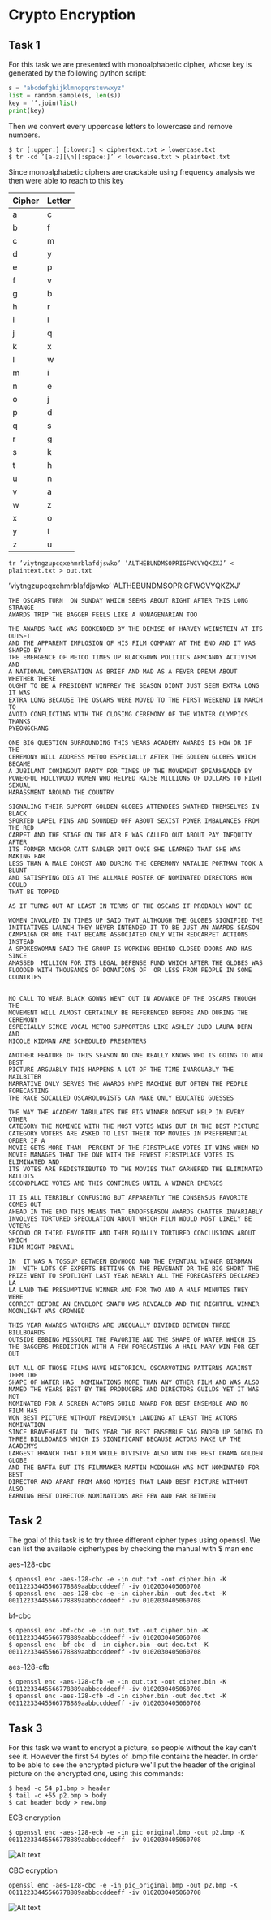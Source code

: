 # Crypto Encryption

## Task 1

For this task we are presented with monoalphabetic cipher, whose key is generated by the following python script:

```py
s = "abcdefghijklmnopqrstuvwxyz"
list = random.sample(s, len(s))
key = ’’.join(list)
print(key)
```

Then we convert every uppercase letters to lowercase and remove numbers.
```
$ tr [:upper:] [:lower:] < ciphertext.txt > lowercase.txt
$ tr -cd ’[a-z][\n][:space:]’ < lowercase.txt > plaintext.txt
```

Since monoalphabetic ciphers are crackable using frequency analysis we then were able to reach to this key

|Cipher|Letter|
|------|------|
|  a   |  c   |
|  b   |  f   |
|  c   |  m   |
|  d   |  y   |
|  e   |  p   |
|  f   |  v   |
|  g   |  b   |
|  h   |  r   |
|  i   |  l   |
|  j   |  q   |
|  k   |  x   |
|  l   |  w   |
|  m   |  i   |
|  n   |  e   |
|  o   |  j   |
|  p   |  d   |
|  q   |  s   |
|  r   |  g   |
|  s   |  k   |
|  t   |  h   |
|  u   |  n   |
|  v   |  a   |
|  w   |  z   |
|  x   |  o   |
|  y   |  t   |
|  z   |  u   |



```
tr ’viytngzupcqxehmrblafdjswko’ ’ALTHEBUNDMSOPRIGFWCVYQKZXJ’ < plaintext.txt > out.txt
```

’viytngzupcqxehmrblafdjswko’ 
’ALTHEBUNDMSOPRIGFWCVYQKZXJ’

```
THE OSCARS TURN  ON SUNDAY WHICH SEEMS ABOUT RIGHT AFTER THIS LONG STRANGE
AWARDS TRIP THE BAGGER FEELS LIKE A NONAGENARIAN TOO

THE AWARDS RACE WAS BOOKENDED BY THE DEMISE OF HARVEY WEINSTEIN AT ITS OUTSET
AND THE APPARENT IMPLOSION OF HIS FILM COMPANY AT THE END AND IT WAS SHAPED BY
THE EMERGENCE OF METOO TIMES UP BLACKGOWN POLITICS ARMCANDY ACTIVISM AND
A NATIONAL CONVERSATION AS BRIEF AND MAD AS A FEVER DREAM ABOUT WHETHER THERE
OUGHT TO BE A PRESIDENT WINFREY THE SEASON DIDNT JUST SEEM EXTRA LONG IT WAS
EXTRA LONG BECAUSE THE OSCARS WERE MOVED TO THE FIRST WEEKEND IN MARCH TO
AVOID CONFLICTING WITH THE CLOSING CEREMONY OF THE WINTER OLYMPICS THANKS
PYEONGCHANG

ONE BIG QUESTION SURROUNDING THIS YEARS ACADEMY AWARDS IS HOW OR IF THE
CEREMONY WILL ADDRESS METOO ESPECIALLY AFTER THE GOLDEN GLOBES WHICH BECAME
A JUBILANT COMINGOUT PARTY FOR TIMES UP THE MOVEMENT SPEARHEADED BY 
POWERFUL HOLLYWOOD WOMEN WHO HELPED RAISE MILLIONS OF DOLLARS TO FIGHT SEXUAL
HARASSMENT AROUND THE COUNTRY

SIGNALING THEIR SUPPORT GOLDEN GLOBES ATTENDEES SWATHED THEMSELVES IN BLACK
SPORTED LAPEL PINS AND SOUNDED OFF ABOUT SEXIST POWER IMBALANCES FROM THE RED
CARPET AND THE STAGE ON THE AIR E WAS CALLED OUT ABOUT PAY INEQUITY AFTER
ITS FORMER ANCHOR CATT SADLER QUIT ONCE SHE LEARNED THAT SHE WAS MAKING FAR
LESS THAN A MALE COHOST AND DURING THE CEREMONY NATALIE PORTMAN TOOK A BLUNT
AND SATISFYING DIG AT THE ALLMALE ROSTER OF NOMINATED DIRECTORS HOW COULD
THAT BE TOPPED

AS IT TURNS OUT AT LEAST IN TERMS OF THE OSCARS IT PROBABLY WONT BE

WOMEN INVOLVED IN TIMES UP SAID THAT ALTHOUGH THE GLOBES SIGNIFIED THE
INITIATIVES LAUNCH THEY NEVER INTENDED IT TO BE JUST AN AWARDS SEASON
CAMPAIGN OR ONE THAT BECAME ASSOCIATED ONLY WITH REDCARPET ACTIONS INSTEAD
A SPOKESWOMAN SAID THE GROUP IS WORKING BEHIND CLOSED DOORS AND HAS SINCE
AMASSED  MILLION FOR ITS LEGAL DEFENSE FUND WHICH AFTER THE GLOBES WAS
FLOODED WITH THOUSANDS OF DONATIONS OF  OR LESS FROM PEOPLE IN SOME 
COUNTRIES


NO CALL TO WEAR BLACK GOWNS WENT OUT IN ADVANCE OF THE OSCARS THOUGH THE
MOVEMENT WILL ALMOST CERTAINLY BE REFERENCED BEFORE AND DURING THE CEREMONY 
ESPECIALLY SINCE VOCAL METOO SUPPORTERS LIKE ASHLEY JUDD LAURA DERN AND
NICOLE KIDMAN ARE SCHEDULED PRESENTERS

ANOTHER FEATURE OF THIS SEASON NO ONE REALLY KNOWS WHO IS GOING TO WIN BEST
PICTURE ARGUABLY THIS HAPPENS A LOT OF THE TIME INARGUABLY THE NAILBITER
NARRATIVE ONLY SERVES THE AWARDS HYPE MACHINE BUT OFTEN THE PEOPLE FORECASTING
THE RACE SOCALLED OSCAROLOGISTS CAN MAKE ONLY EDUCATED GUESSES

THE WAY THE ACADEMY TABULATES THE BIG WINNER DOESNT HELP IN EVERY OTHER
CATEGORY THE NOMINEE WITH THE MOST VOTES WINS BUT IN THE BEST PICTURE
CATEGORY VOTERS ARE ASKED TO LIST THEIR TOP MOVIES IN PREFERENTIAL ORDER IF A
MOVIE GETS MORE THAN  PERCENT OF THE FIRSTPLACE VOTES IT WINS WHEN NO
MOVIE MANAGES THAT THE ONE WITH THE FEWEST FIRSTPLACE VOTES IS ELIMINATED AND
ITS VOTES ARE REDISTRIBUTED TO THE MOVIES THAT GARNERED THE ELIMINATED BALLOTS
SECONDPLACE VOTES AND THIS CONTINUES UNTIL A WINNER EMERGES

IT IS ALL TERRIBLY CONFUSING BUT APPARENTLY THE CONSENSUS FAVORITE COMES OUT
AHEAD IN THE END THIS MEANS THAT ENDOFSEASON AWARDS CHATTER INVARIABLY
INVOLVES TORTURED SPECULATION ABOUT WHICH FILM WOULD MOST LIKELY BE VOTERS
SECOND OR THIRD FAVORITE AND THEN EQUALLY TORTURED CONCLUSIONS ABOUT WHICH
FILM MIGHT PREVAIL

IN  IT WAS A TOSSUP BETWEEN BOYHOOD AND THE EVENTUAL WINNER BIRDMAN
IN  WITH LOTS OF EXPERTS BETTING ON THE REVENANT OR THE BIG SHORT THE
PRIZE WENT TO SPOTLIGHT LAST YEAR NEARLY ALL THE FORECASTERS DECLARED LA
LA LAND THE PRESUMPTIVE WINNER AND FOR TWO AND A HALF MINUTES THEY WERE
CORRECT BEFORE AN ENVELOPE SNAFU WAS REVEALED AND THE RIGHTFUL WINNER
MOONLIGHT WAS CROWNED

THIS YEAR AWARDS WATCHERS ARE UNEQUALLY DIVIDED BETWEEN THREE BILLBOARDS
OUTSIDE EBBING MISSOURI THE FAVORITE AND THE SHAPE OF WATER WHICH IS
THE BAGGERS PREDICTION WITH A FEW FORECASTING A HAIL MARY WIN FOR GET OUT

BUT ALL OF THOSE FILMS HAVE HISTORICAL OSCARVOTING PATTERNS AGAINST THEM THE
SHAPE OF WATER HAS  NOMINATIONS MORE THAN ANY OTHER FILM AND WAS ALSO
NAMED THE YEARS BEST BY THE PRODUCERS AND DIRECTORS GUILDS YET IT WAS NOT
NOMINATED FOR A SCREEN ACTORS GUILD AWARD FOR BEST ENSEMBLE AND NO FILM HAS
WON BEST PICTURE WITHOUT PREVIOUSLY LANDING AT LEAST THE ACTORS NOMINATION
SINCE BRAVEHEART IN  THIS YEAR THE BEST ENSEMBLE SAG ENDED UP GOING TO
THREE BILLBOARDS WHICH IS SIGNIFICANT BECAUSE ACTORS MAKE UP THE ACADEMYS
LARGEST BRANCH THAT FILM WHILE DIVISIVE ALSO WON THE BEST DRAMA GOLDEN GLOBE
AND THE BAFTA BUT ITS FILMMAKER MARTIN MCDONAGH WAS NOT NOMINATED FOR BEST
DIRECTOR AND APART FROM ARGO MOVIES THAT LAND BEST PICTURE WITHOUT ALSO
EARNING BEST DIRECTOR NOMINATIONS ARE FEW AND FAR BETWEEN

```


## Task 2

The goal of this task is to try three different cipher types using openssl.
We can list the available ciphertypes by checking the manual  with  $ man enc


aes-128-cbc
```
$ openssl enc -aes-128-cbc -e -in out.txt -out cipher.bin -K 00112233445566778889aabbccddeeff -iv 0102030405060708
$ openssl enc -aes-128-cbc -e -in cipher.bin -out dec.txt -K 00112233445566778889aabbccddeeff -iv 0102030405060708
```

bf-cbc
```
$ openssl enc -bf-cbc -e -in out.txt -out cipher.bin -K 00112233445566778889aabbccddeeff -iv 0102030405060708
$ openssl enc -bf-cbc -d -in cipher.bin -out dec.txt -K 00112233445566778889aabbccddeeff -iv 0102030405060708
```

aes-128-cfb
```
$ openssl enc -aes-128-cfb -e -in out.txt -out cipher.bin -K 00112233445566778889aabbccddeeff -iv 0102030405060708
$ openssl enc -aes-128-cfb -d -in cipher.bin -out dec.txt -K 00112233445566778889aabbccddeeff -iv 0102030405060708
```


## Task 3

For this task we want to encrypt a picture, so people without the key can't see it.
However the first 54 bytes of  .bmp file contains the header.
In order to be able to see the encrypted picture we'll put the header of the original picture on the encrypted one, using this commands:

```
$ head -c 54 p1.bmp > header
$ tail -c +55 p2.bmp > body
$ cat header body > new.bmp
```

ECB encryption
```
$ openssl enc -aes-128-ecb -e -in pic_original.bmp -out p2.bmp -K 00112233445566778889aabbccddeeff -iv 0102030405060708
```
![Alt text](images\logbook10\ecb-picture.png)


CBC ecryption
```
openssl enc -aes-128-cbc -e -in pic_original.bmp -out p2.bmp -K 00112233445566778889aabbccddeeff -iv 0102030405060708
```

![Alt text](images\logbook10\cbc-picture.png)
